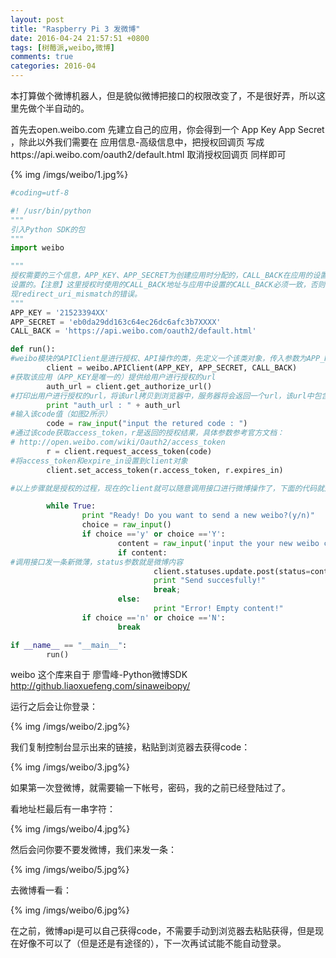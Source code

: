 ```yaml
---
layout: post
title: "Raspberry Pi 3 发微博"
date: 2016-04-24 21:57:51 +0800
tags: [树莓派,weibo,微博]
comments: true
categories: 2016-04
---
```

本打算做个微博机器人，但是貌似微博把接口的权限改变了，不是很好弄，所以这里先做个半自动的。

首先去open.weibo.com 先建立自己的应用，你会得到一个 App Key App Secret ，除此以外我们需要在 应用信息-高级信息中，把授权回调页 写成https://api.weibo.com/oauth2/default.html 取消授权回调页 同样即可
<!--more-->
{% img /imgs/weibo/1.jpg%}

```python
#coding=utf-8

#! /usr/bin/python
"""
引入Python SDK的包
"""
import weibo

"""
授权需要的三个信息，APP_KEY、APP_SECRET为创建应用时分配的，CALL_BACK在应用的设置网页中
设置的。【注意】这里授权时使用的CALL_BACK地址与应用中设置的CALL_BACK必须一致，否则会出
现redirect_uri_mismatch的错误。
"""
APP_KEY = '21523394XX'  
APP_SECRET = 'eb0da29dd163c64ec26dc6afc3b7XXXX'  
CALL_BACK = 'https://api.weibo.com/oauth2/default.html'

def run():  
#weibo模块的APIClient是进行授权、API操作的类，先定义一个该类对象，传入参数为APP_KEY, APP_SECRET, CALL_BACK
        client = weibo.APIClient(APP_KEY, APP_SECRET, CALL_BACK)  
#获取该应用（APP_KEY是唯一的）提供给用户进行授权的url
        auth_url = client.get_authorize_url()  
#打印出用户进行授权的url，将该url拷贝到浏览器中，服务器将会返回一个url，该url中包含一个code字段（如图1所示）
        print "auth_url : " + auth_url  
#输入该code值（如图2所示）
        code = raw_input("input the retured code : ")  
#通过该code获取access_token，r是返回的授权结果，具体参数参考官方文档：
# http://open.weibo.com/wiki/Oauth2/access_token
        r = client.request_access_token(code)  
#将access_token和expire_in设置到client对象
        client.set_access_token(r.access_token, r.expires_in)

#以上步骤就是授权的过程，现在的client就可以随意调用接口进行微博操作了，下面的代码就是用用户输入的内容发一条新微博

        while True:  
                print "Ready! Do you want to send a new weibo?(y/n)"  
                choice = raw_input()  
                if choice =='y' or choice =='Y':  
                        content = raw_input('input the your new weibo content : ')  
                        if content:  
#调用接口发一条新微薄，status参数就是微博内容
                                client.statuses.update.post(status=content)  
                                print "Send succesfully!"  
                                break;  
                        else:  
                                print "Error! Empty content!"  
                if choice =='n' or choice =='N':  
                        break

if __name__ == "__main__":  
        run()		

```		
weibo 这个库来自于 廖雪峰-Python微博SDK http://github.liaoxuefeng.com/sinaweibopy/

运行之后会让你登录：

{% img /imgs/weibo/2.jpg%}


我们复制控制台显示出来的链接，粘贴到浏览器去获得code：

{% img /imgs/weibo/3.jpg%}

如果第一次登微博，就需要输一下帐号，密码，我的之前已经登陆过了。

看地址栏最后有一串字符：

{% img /imgs/weibo/4.jpg%}

然后会问你要不要发微博，我们来发一条：

{% img /imgs/weibo/5.jpg%}

去微博看一看：

{% img /imgs/weibo/6.jpg%}


在之前，微博api是可以自己获得code，不需要手动到浏览器去粘贴获得，但是现在好像不可以了（但是还是有途径的），下一次再试试能不能自动登录。